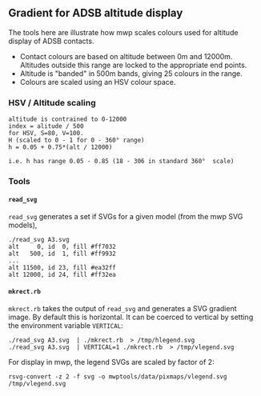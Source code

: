 ## Gradient for ADSB altitude display

The tools here are illustrate how mwp scales colours used for altitude display of ADSB contacts.

* Contact colours are based on altitude between 0m and 12000m. Altitudes outside this range are locked to the appropriate end points.
* Altitude is "banded" in 500m bands, giving 25 colours in the range.
* Colours are scaled using an HSV colour space.

### HSV / Altitude scaling

```
altitude is contrained to 0-12000
index = alitude / 500
for HSV, S=80, V=100.
H (scaled to 0 - 1 for 0 - 360° range)
h = 0.05 + 0.75*(alt / 12000)

i.e. h has range 0.05 - 0.85 (18 - 306 in standard 360°  scale)

```

### Tools

#### `read_svg`

`read_svg` generates a set if SVGs for a given model (from the mwp SVG models),

```
./read_svg A3.svg
alt     0, id  0, fill #ff7032
alt   500, id  1, fill #ff9932
...
alt 11500, id 23, fill #ea32ff
alt 12000, id 24, fill #ff32ea
```

#### `mkrect.rb`

`mkrect.rb` takes the output of `read_svg` and generates a SVG gradient image. By default this is horizontal. It can be coerced to vertical by setting the environment variable `VERTICAL`:

```
./read_svg A3.svg  | ./mkrect.rb  > /tmp/hlegend.svg
./read_svg A3.svg  | VERTICAL=1 ./mkrect.rb  > /tmp/vlegend.svg
```

For display in mwp, the legend SVGs are scaled by factor of 2:

```
rsvg-convert -z 2 -f svg -o mwptools/data/pixmaps/vlegend.svg /tmp/vlegend.svg
```
